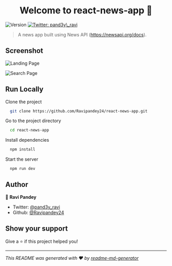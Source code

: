 <h1 align="center">Welcome to react-news-app 👋</h1>
<p>
  <img alt="Version" src="https://img.shields.io/badge/version-1-blue.svg?cacheSeconds=2592000" />
  <a href="https://twitter.com/pand3y\_ravi" target="_blank">
    <img alt="Twitter: pand3y\_ravi" src="https://img.shields.io/twitter/follow/pand3y\_ravi.svg?style=social" />
  </a>
</p>

> A news app built using News API (https://newsapi.org/docs). 

## Screenshot
![Landing Page](https://github.com/Ravipandey24/react-news-app/assets/79630119/7511dc1c-72e8-46cc-a1a8-efb078647536)

![Search Page](https://github.com/Ravipandey24/react-news-app/assets/79630119/9398e2d7-6ea3-432c-a177-0b12600faafc)


## Run Locally

Clone the project

```bash
  git clone https://github.com/Ravipandey24/react-news-app.git
```

Go to the project directory

```bash
  cd react-news-app
```

Install dependencies

```bash
  npm install
```

Start the server

```bash
  npm run dev
```

## Author

👤 **Ravi Pandey**

* Twitter: [@pand3y\_ravi](https://twitter.com/pand3y\_ravi)
* Github: [@Ravipandey24](https://github.com/Ravipandey24)

## Show your support

Give a ⭐️ if this project helped you!

***
_This README was generated with ❤️ by [readme-md-generator](https://github.com/kefranabg/readme-md-generator)_

